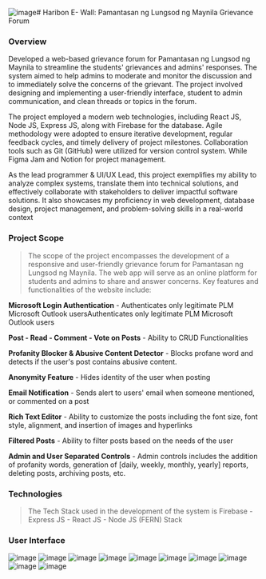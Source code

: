 ![image](https://github.com/urquico/grievance-forum/assets/44643247/d56bfff0-b17f-4854-a0af-86db911e22ac)# Haribon E- Wall: Pamantasan ng Lungsod ng Maynila Grievance Forum

###  **Overview**

Developed a web-based grievance forum for Pamantasan ng Lungsod ng Maynila to streamline the students' grievances and admins' responses. The system aimed to help admins to moderate and monitor the discussion and to immediately solve the concerns of the grievant. The project involved designing and implementing a user-friendly interface, student to admin communication, and clean threads or topics in the forum.

The project employed a modern web technologies, including React JS, Node JS, Express JS, along with Firebase for the database. Agile methodology were adopted to ensure iterative development, regular feedback cycles, and timely delivery of project milestones. Collaboration tools such as Git (GitHub) were utilized for version control system. While Figma Jam and Notion for project management.

As the lead programmer & UI/UX Lead, this project exemplifies my ability to analyze complex systems, translate them into technical solutions, and effectively collaborate with stakeholders to deliver impactful software solutions. It also showcases my proficiency in web development, database design, project management, and problem-solving skills in a real-world context

### **Project Scope**

> The scope of the project encompasses the development of a responsive and user-friendly grievance forum for Pamantasan ng Lungsod ng Maynila. The web app will serve as an online platform for students and admins to share and answer concerns. Key features and functionalities of the website include:

 **Microsoft Login Authentication** - Authenticates only legitimate PLM Microsoft Outlook usersAuthenticates only legitimate PLM Microsoft Outlook users

**Post - Read - Comment - Vote on Posts** - Ability to CRUD Functionalities

**Profanity Blocker & Abusive Content Detector** - Blocks profane word and detects if the user's post contains abusive content.

**Anonymity Feature** - Hides identity of the user when posting

**Email Notification** - Sends alert to users' email when someone mentioned, or commented on a post

**Rich Text Editor** - Ability to customize the posts including the font size, font style, alignment, and insertion of images and hyperlinks

**Filtered Posts** - Ability to filter posts based on the needs of the user

**Admin and User Separated Controls** - Admin controls includes the addition of profanity words, generation of [daily, weekly, monthly, yearly] reports, deleting posts, archiving posts, etc.

### **Technologies**

> The Tech Stack used in the development of the system is Firebase - Express JS - React JS - Node JS (FERN) Stack

### User Interface

![image](https://github.com/urquico/grievance-forum/assets/44643247/f732f147-4d95-491b-9e07-4235a613494a)
![image](https://github.com/urquico/grievance-forum/assets/44643247/2a72bda5-ba92-4531-a1a6-170568e1f327)
![image](https://github.com/urquico/grievance-forum/assets/44643247/a43ee3b7-79a0-43e3-93d6-500130729dcc)
![image](https://github.com/urquico/grievance-forum/assets/44643247/01af507f-cd73-436f-8f7b-4f14e734e5b8)
![image](https://github.com/urquico/grievance-forum/assets/44643247/63f2db9c-7ec1-426d-8298-f63f1d05fce1)
![image](https://github.com/urquico/grievance-forum/assets/44643247/a4dc56fc-86c1-4b11-8e3c-a688f8955d4c)
![image](https://github.com/urquico/grievance-forum/assets/44643247/fffc8011-c087-4364-8acd-5631764d6757)
![image](https://github.com/urquico/grievance-forum/assets/44643247/5ae8a2c3-b150-4b56-aef1-879c455ac325)
![image](https://github.com/urquico/grievance-forum/assets/44643247/f8858ebe-9898-4b45-beae-a991940781e2)
![image](https://github.com/urquico/grievance-forum/assets/44643247/91167060-2484-4f92-9054-f4db7db6d3fa)




